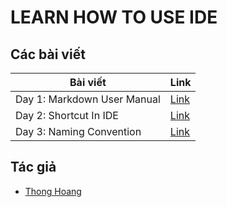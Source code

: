 # LEARN HOW TO USE IDE

## Các bài viết

| Bài viết                    | Link         |
| --------------------------- | ------------ |
| Day 1: Markdown User Manual | [Link][day1] |
| Day 2: Shortcut In IDE      | [Link][day2] |
| Day 3: Naming Convention    | [Link][day3] |


## Tác giả

- [Thong Hoang][thonghp]

[day1]: Day001-Markdown.md
[day2]: Day002-Shortcut.md
[day3]: Day003-Naming-Convention.md
[thonghp]: https://github.com/thonghp
